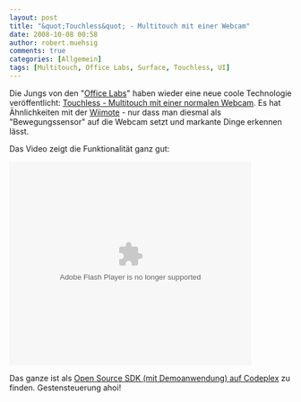 ```yaml
---
layout: post
title: "&quot;Touchless&quot; - Multitouch mit einer Webcam"
date: 2008-10-08 00:58
author: robert.muehsig
comments: true
categories: [Allgemein]
tags: [Multitouch, Office Labs, Surface, Touchless, UI]
---
```

<p>Die Jungs von den "<a href="http://www.officelabs.com">Office Labs</a>" haben wieder eine neue coole Technologie veröffentlicht: <a href="http://www.officelabs.com/Lists/Posts/Post.aspx?List=3d0ec20d-058d-4333-813a-ebbcf0846655&amp;ID=61">Touchless - Multitouch mit einer normalen Webcam</a>. Es hat Ähnlichkeiten mit der <a href="http://code-inside.de/blog/2008/09/15/wii-pptplex-eine-etwas-andere-steuerung-in-einer-etwas-anderen-prsentationsart/">Wiimote</a> - nur dass man diesmal als "Bewegungssensor" auf die Webcam setzt und markante Dinge erkennen lässt.</p> <p>Das Video zeigt die Funktionalität ganz gut:</p> <p><embed src="http://images.soapbox.msn.com/flash/soapbox1_1.swf" quality="high" width="432" height="364" wmode="transparent" type="application/x-shockwave-flash" pluginspage="http://macromedia.com/go/getflashplayer" flashvars="c=v&flvfc=10001&v=a89a217b-fc38-4a6c-87f8-ab59a2028391"></embed></p> <p>Das ganze ist als <a href="http://www.codeplex.com/touchless/Release/ProjectReleases.aspx?ReleaseId=17986">Open Source SDK (mit Demoanwendung) auf Codeplex</a> zu finden. Gestensteuerung ahoi!</p>
